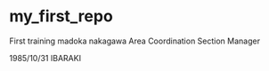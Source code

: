 # my_first_repo
First training
madoka nakagawa
Area Coordination Section Manager

1985/10/31
IBARAKI